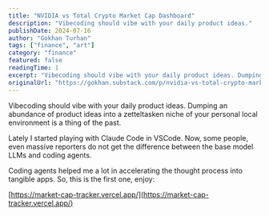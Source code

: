 ```yaml
---
title: "NVIDIA vs Total Crypto Market Cap Dashboard"
description: "Vibecoding should vibe with your daily product ideas."
publishDate: 2024-07-16
author: "Gokhan Turhan"
tags: ["finance", "art"]
category: "finance"
featured: false
readingTime: 1
excerpt: "Vibecoding should vibe with your daily product ideas. Dumping an abundance of product ideas into a zetteltasken niche of your personal local environment is a thing of the past. Lately I started..."
originalUrl: "https://gokhan.substack.com/p/nvidia-vs-total-crypto-market-cap"
---
```


Vibecoding should vibe with your daily product ideas. Dumping an abundance of product ideas into a zetteltasken niche of your personal local environment is a thing of the past.

Lately I started playing with Claude Code in VSCode. Now, some people, even massive reporters do not get the difference between the base model LLMs and coding agents.

Coding agents helped me a lot in accelerating the thought process into tangible apps. So, this is the first one, enjoy:

[https://market-cap-tracker.vercel.app/](https://market-cap-tracker.vercel.app/)
